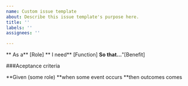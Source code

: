```yaml
---
name: Custom issue template
about: Describe this issue template's purpose here.
title: ''
labels: ''
assignees: ''

---
```


** As a** [Role]
** I need** [Function]
**So that...**"[Benefit]


###Aceptance criteria


**Given (some role)
**when some event occurs
**then outcomes comes
